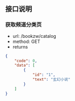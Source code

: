 ## 接口说明  

### 获取频道分类页
* url: /bookzw/catalog
* method: GET
* returns
```json
{
    "code": 0,
    "data": [
        {
            "id": "1",
            "text": "玄幻小说"
        }
    ]
}
